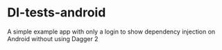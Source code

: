# DI-tests-android
A simple example app with only a login to show dependency injection on Android without using Dagger 2
